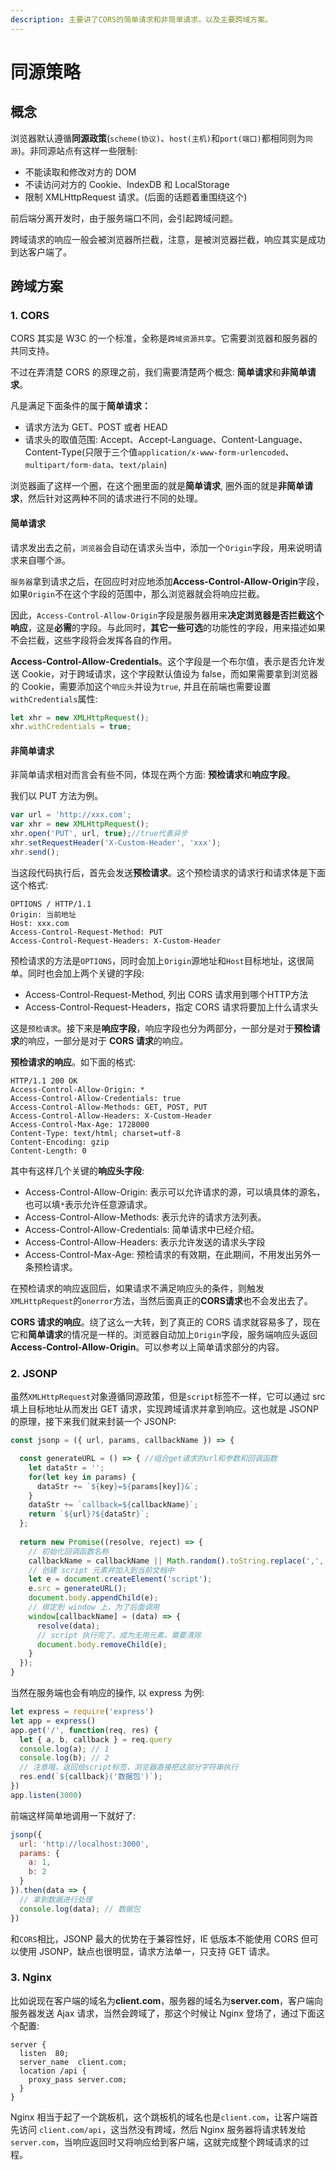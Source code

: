 ```yaml
---
description: 主要讲了CORS的简单请求和非简单请求，以及主要跨域方案。
---
```


# 同源策略

## 概念

浏览器默认遵循**同源政策**\(`scheme(协议)`、`host(主机)`和`port(端口)`都相同则为`同源`\)。非同源站点有这样一些限制:

* 不能读取和修改对方的 DOM
* 不读访问对方的 Cookie、IndexDB 和 LocalStorage
* 限制 XMLHttpRequest 请求。\(后面的话题着重围绕这个\)

前后端分离开发时，由于服务端口不同，会引起跨域问题。

跨域请求的响应一般会被浏览器所拦截，注意，是被浏览器拦截，响应其实是成功到达客户端了。

## 跨域方案

### 1. CORS <a id="cors"></a>

CORS 其实是 W3C 的一个标准，全称是`跨域资源共享`。它需要浏览器和服务器的共同支持。

不过在弄清楚 CORS 的原理之前，我们需要清楚两个概念: **简单请求**和**非简单请求**。

凡是满足下面条件的属于**简单请求：**

* 请求方法为 GET、POST 或者 HEAD
* 请求头的取值范围: Accept、Accept-Language、Content-Language、Content-Type\(只限于三个值`application/x-www-form-urlencoded`、`multipart/form-data`、`text/plain`\)

浏览器画了这样一个圈，在这个圈里面的就是**简单请求**, 圈外面的就是**非简单请求**，然后针对这两种不同的请求进行不同的处理。

#### 简单请求 <a id="&#x7B80;&#x5355;&#x8BF7;&#x6C42;"></a>

请求发出去之前，`浏览器`会自动在请求头当中，添加一个`Origin`字段，用来说明请求来自哪个`源`。

`服务器`拿到请求之后，在回应时对应地添加**Access-Control-Allow-Origin**字段，如果`Origin`不在这个字段的范围中，那么浏览器就会将响应拦截。

因此，`Access-Control-Allow-Origin`字段是服务器用来**决定浏览器是否拦截这个响应**，这是**必需**的字段。与此同时，**其它一些可选**的功能性的字段，用来描述如果不会拦截，这些字段将会发挥各自的作用。

**Access-Control-Allow-Credentials**。这个字段是一个布尔值，表示是否允许发送 Cookie，对于跨域请求，这个字段默认值设为 false，而如果需要拿到浏览器的 Cookie，需要添加这个`响应头`并设为`true`, 并且在前端也需要设置`withCredentials`属性:

```javascript
let xhr = new XMLHttpRequest();
xhr.withCredentials = true;
```

#### 非简单请求 <a id="&#x975E;&#x7B80;&#x5355;&#x8BF7;&#x6C42;"></a>

非简单请求相对而言会有些不同，体现在两个方面: **预检请求**和**响应字段**。

我们以 PUT 方法为例。

```javascript
var url = 'http://xxx.com';
var xhr = new XMLHttpRequest();
xhr.open('PUT', url, true);//true代表异步
xhr.setRequestHeader('X-Custom-Header', 'xxx');
xhr.send();
```

当这段代码执行后，首先会发送**预检请求**。这个预检请求的请求行和请求体是下面这个格式:

```text
OPTIONS / HTTP/1.1
Origin: 当前地址
Host: xxx.com
Access-Control-Request-Method: PUT
Access-Control-Request-Headers: X-Custom-Header
```

预检请求的方法是`OPTIONS`，同时会加上`Origin`源地址和`Host`目标地址，这很简单。同时也会加上两个关键的字段:

* Access-Control-Request-Method, 列出 CORS 请求用到哪个HTTP方法
* Access-Control-Request-Headers，指定 CORS 请求将要加上什么请求头

这是`预检请求`。接下来是**响应字段**，响应字段也分为两部分，一部分是对于**预检请求**的响应，一部分是对于 **CORS 请求**的响应。

**预检请求的响应**。如下面的格式:

```text
HTTP/1.1 200 OK
Access-Control-Allow-Origin: *
Access-Control-Allow-Credentials: true
Access-Control-Allow-Methods: GET, POST, PUT
Access-Control-Allow-Headers: X-Custom-Header
Access-Control-Max-Age: 1728000
Content-Type: text/html; charset=utf-8
Content-Encoding: gzip
Content-Length: 0
```

其中有这样几个关键的**响应头字段**:

* Access-Control-Allow-Origin: 表示可以允许请求的源，可以填具体的源名，也可以填`*`表示允许任意源请求。
* Access-Control-Allow-Methods: 表示允许的请求方法列表。
* Access-Control-Allow-Credentials: 简单请求中已经介绍。
* Access-Control-Allow-Headers: 表示允许发送的请求头字段
* Access-Control-Max-Age: 预检请求的有效期，在此期间，不用发出另外一条预检请求。

在预检请求的响应返回后，如果请求不满足响应头的条件，则触发`XMLHttpRequest`的`onerror`方法，当然后面真正的**CORS请求**也不会发出去了。

**CORS 请求的响应**。绕了这么一大转，到了真正的 CORS 请求就容易多了，现在它和**简单请求**的情况是一样的。浏览器自动加上`Origin`字段，服务端响应头返回**Access-Control-Allow-Origin**。可以参考以上简单请求部分的内容。

### 2. JSONP

虽然`XMLHttpRequest`对象遵循同源政策，但是`script`标签不一样，它可以通过 src 填上目标地址从而发出 GET 请求，实现跨域请求并拿到响应。这也就是 JSONP 的原理，接下来我们就来封装一个 JSONP:

```javascript
const jsonp = ({ url, params, callbackName }) => {

  const generateURL = () => { //组合get请求的url和参数和回调函数
    let dataStr = '';
    for(let key in params) {
      dataStr += `${key}=${params[key]}&`;
    }
    dataStr += `callback=${callbackName}`;
    return `${url}?${dataStr}`;
  };
  
  return new Promise((resolve, reject) => {
    // 初始化回调函数名称
    callbackName = callbackName || Math.random().toString.replace(',', ''); 
    // 创建 script 元素并加入到当前文档中
    let e = document.createElement('script');
    e.src = generateURL();
    document.body.appendChild(e);
    // 绑定到 window 上，为了后面调用
    window[callbackName] = (data) => {
      resolve(data);
      // script 执行完了，成为无用元素，需要清除
      document.body.removeChild(e);
    }
  });
}
```

当然在服务端也会有响应的操作, 以 express 为例:

```javascript
let express = require('express')
let app = express()
app.get('/', function(req, res) {
  let { a, b, callback } = req.query
  console.log(a); // 1
  console.log(b); // 2
  // 注意哦，返回给script标签，浏览器直接把这部分字符串执行
  res.end(`${callback}('数据包')`);
})
app.listen(3000)
```

前端这样简单地调用一下就好了:

```javascript
jsonp({
  url: 'http://localhost:3000',
  params: { 
    a: 1,
    b: 2
  }
}).then(data => {
  // 拿到数据进行处理
  console.log(data); // 数据包
})
```

和`CORS`相比，JSONP 最大的优势在于兼容性好，IE 低版本不能使用 CORS 但可以使用 JSONP，缺点也很明显，请求方法单一，只支持 GET 请求。

### 3. Nginx <a id="nginx"></a>

比如说现在客户端的域名为**client.com**，服务器的域名为**server.com**，客户端向服务器发送 Ajax 请求，当然会跨域了，那这个时候让 Nginx 登场了，通过下面这个配置:

```text
server {
  listen  80;
  server_name  client.com;
  location /api {
    proxy_pass server.com;
  }
}
```

Nginx 相当于起了一个跳板机，这个跳板机的域名也是`client.com`，让客户端首先访问 `client.com/api`，这当然没有跨域，然后 Nginx 服务器将请求转发给`server.com`，当响应返回时又将响应给到客户端，这就完成整个跨域请求的过程。

